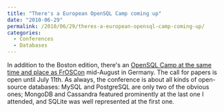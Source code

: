 ```yaml
---
title: "There's a European OpenSQL Camp coming up"
date: "2010-06-29"
permalink: /2010/06/29/theres-a-european-opensql-camp-coming-up/
categories:
  - Conferences
  - Databases
---
```

In addition to the Boston edition, there's an [OpenSQL Camp at the same time and place as FrOSCon][1] mid-August in Germany. The call for papers is open until July 11th. As always, the conference is about all kinds of open-source databases: MySQL and PostgreSQL are only two of the obvious ones; MongoDB and Cassandra featured prominently at the last one I attended, and SQLite was well represented at the first one.

 [1]: http://opensqlcamp.org/Events/FrOSCon2010/
